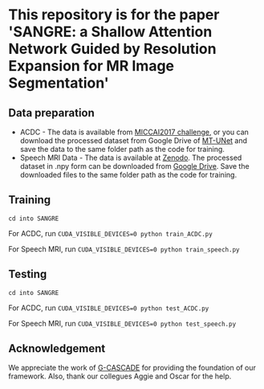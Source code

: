 # This repository is for the paper 'SANGRE: a Shallow Attention Network Guided by Resolution Expansion for MR Image Segmentation'

## Data preparation
* ACDC - The data is available from [MICCAI2017 challenge](https://www.creatis.insa-lyon.fr/Challenge/acdc/miccai_results.html), or you can download the processed dataset from Google Drive of [MT-UNet](https://drive.google.com/file/d/13qYHNIWTIBzwyFgScORL2RFd002vrPF2/view) and save the data to the same folder path as the code for training.
* Speech MRI Data - The data is available at [Zenodo](https://zenodo.org/records/10046815). The processed dataset in .npy form can be downloaded from [Google Drive](https://drive.google.com/file/d/1LN_UoQeepoT4VEnHKsLWUU8sfsK9R7L4/view?usp=drive_link). Save the downloaded files to the same folder path as the code for training.

## Training
```
cd into SANGRE
```

For ACDC, run  ``` CUDA_VISIBLE_DEVICES=0 python train_ACDC.py ``` 

For Speech MRI, run ``` CUDA_VISIBLE_DEVICES=0 python train_speech.py ```

## Testing
```
cd into SANGRE
```

For ACDC, run  ``` CUDA_VISIBLE_DEVICES=0 python test_ACDC.py ``` 

For Speech MRI, run ``` CUDA_VISIBLE_DEVICES=0 python test_speech.py ```

## Acknowledgement

We appreciate the work of [G-CASCADE](https://github.com/SLDGroup/G-CASCADE) for providing the foundation of our framework. Also, thank our collegues Aggie and Oscar for the help.
